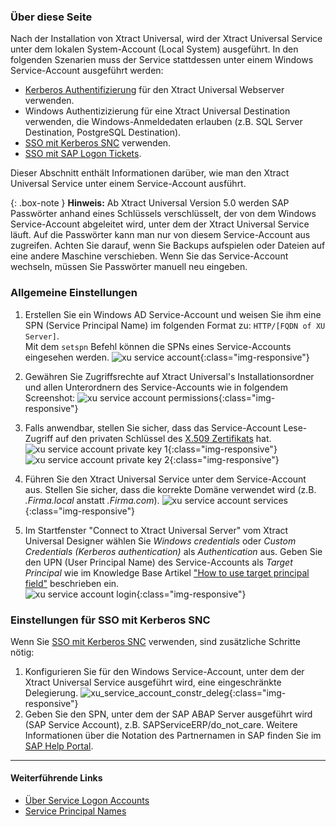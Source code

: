 ### Über diese Seite
Nach der Installation von Xtract Universal, wird der Xtract Universal Service unter dem lokalen System-Account (Local System) ausgeführt.
In den folgenden Szenarien muss der Service stattdessen unter einem Windows Service-Account ausgeführt werden:

- [Kerberos Authentifizierung](../sicherheit/serversicherheit#zugriffsbeschränkung-auf-windows-ad-benutzer-kerberos-authentifizierung) für den Xtract Universal Webserver verwenden.
- Windows Authentizizierung für eine Xtract Universal Destination verwenden, die Windows-Anmeldedaten erlauben (z.B. SQL Server Destination, PostgreSQL Destination).
- [SSO mit Kerberos SNC](https://kb.theobald-software.com/xtract-universal/sso-with-kerberos-snc) verwenden.
- [SSO mit SAP Logon Tickets](https://kb.theobald-software.com/xtract-universal/sso-with-logon-ticket).

Dieser Abschnitt enthält Informationen darüber, wie man den Xtract Universal Service unter einem Service-Account ausführt.

{: .box-note }
**Hinweis:** Ab Xtract Universal Version 5.0 werden SAP Passwörter anhand eines Schlüssels verschlüsselt, der von dem Windows Service-Account abgeleitet wird, unter dem der Xtract Universal Service läuft.
Auf die Passwörter kann man nur von diesem Service-Account aus zugreifen. Achten Sie darauf, wenn Sie Backups aufspielen oder Dateien auf eine andere Maschine verschieben.
Wenn Sie das Service-Account wechseln, müssen Sie Passwörter manuell neu eingeben.

### Allgemeine Einstellungen

1. Erstellen Sie ein Windows AD Service-Account und weisen Sie ihm eine SPN (Service Principal Name) im folgenden Format zu: ```HTTP/[FQDN of XU Server]```.<br>
Mit dem ```setspn``` Befehl können die SPNs eines Service-Accounts eingesehen werden.
![xu service account](/img/content/xu/xu-service-account-SPN.png){:class="img-responsive"}

2. Gewähren Sie Zugriffsrechte auf Xtract Universal's Installationsordner und allen Unterordnern des Service-Accounts wie in folgendem Screenshot:
![xu service account permissions](/img/content/xu/xu-service-account-permissions.png){:class="img-responsive"}

3. Falls anwendbar, stellen Sie sicher, dass das Service-Account Lese-Zugriff auf den privaten Schlüssel des [X.509 Zertifikats](../sicherheit/x.509-zertifikat-installieren) hat.
![xu service account private key 1](/img/content/xu/xu-service-account-privatekey_1.png){:class="img-responsive"}
![xu service account private key 2](/img/content/xu/xu-service-account-privatekey_2.png){:class="img-responsive"}

4. Führen Sie den Xtract Universal Service unter dem Service-Account aus. Stellen Sie sicher, dass die korrekte Domäne verwendet wird (z.B. *.Firma.local* anstatt *.Firma.com*).
![xu service account services](/img/content/xu/xu-service-account-services.png){:class="img-responsive"}

5. Im Startfenster "Connect to Xtract Universal Server" vom Xtract Universal Designer wählen Sie *Windows credentials* oder *Custom Credentials (Kerberos authentication)* als *Authentication* aus. Geben Sie den UPN (User Principal Name) des Service-Accounts als *Target Principal* wie im Knowledge Base Artikel ["How to use target principal field"](https://kb.theobald-software.com/xtract-universal/target-principal-TPN) beschrieben ein.<br>
![xu service account login](/img/content/xu/xu-service-account-login.png){:class="img-responsive"}

### Einstellungen für SSO mit Kerberos SNC

Wenn Sie [SSO mit Kerberos SNC](https://kb.theobald-software.com/xtract-universal/sso-with-kerberos-snc) verwenden, sind zusätzliche Schritte nötig:<br>

1. Konfigurieren Sie für den Windows Service-Account, unter dem der Xtract Universal Service ausgeführt wird, eine eingeschränkte Delegierung.
![xu_service_account_constr_deleg](/img/content/XU_SSO_WinAD_Delegation.png){:class="img-responsive"}
2. Geben Sie den SPN, unter dem der SAP ABAP Server ausgeführt wird (SAP Service Account), z.B. SAPServiceERP/do_not_care.
Weitere Informationen über die Notation des Partnernamen in SAP finden Sie im [SAP Help Portal](https://help.sap.com/viewer/e815bb97839a4d83be6c4fca48ee5777/7.5.9/de-DE/440ebb40b9920d1be10000000a114a6b.html).


*********
#### Weiterführende Links
- [Über Service Logon Accounts](https://docs.microsoft.com/de-de/windows/win32/ad/about-service-logon-accounts)
- [Service Principal Names](https://docs.microsoft.com/de-de/windows/win32/ad/service-principal-names)
